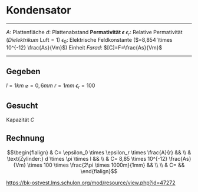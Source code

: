 # Kondensator
___
$A$: Plattenfläche
$d$: Plattenabstand
**Permativität $\epsilon$**
$\epsilon_r$: Relative Permativität (*Dielektrikum* Luft$=1$)
$\epsilon_0$: Elektrische Feldkonstante ($=8,854 \times 10^{-12} \frac{As}{Vm}$)
Einheit *Farad*: $[C]=F=\frac{As}{Vm}$
___
## Gegeben
$l=1km$
$\varnothing=0,6mm$
$r=1mm$
$\epsilon_r=100$
## Gesucht
Kapazität $C$
## Rechnung
$$\begin{flalign}
& C= \epsilon_0 \times \epsilon_r \times \frac{A}{r} &&
\\
& \text{Zylinder:} d \times \pi \times l &&
\\
& C= 8,85 \times 10^{-12} \frac{As}{Vm} \times 100 \times \frac{2\pi \times 1000m}{1mm} &&
\\ \\
& C=  &&
\end{flalign}$$


https://bk-ostvest.lms.schulon.org/mod/resource/view.php?id=47272